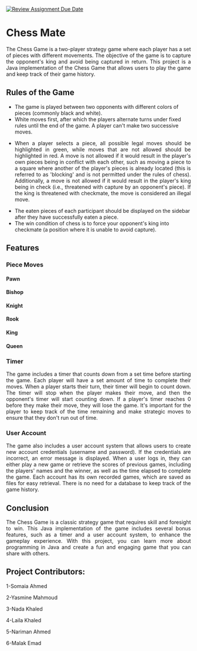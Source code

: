 [![Review Assignment Due Date](https://classroom.github.com/assets/deadline-readme-button-24ddc0f5d75046c5622901739e7c5dd533143b0c8e959d652212380cedb1ea36.svg)](https://classroom.github.com/a/s-rx3t9_)
# Chess Mate

<p align="justify"> The Chess Game is a two-player strategy game where each player has a set of pieces with different movements. The objective of the game is to capture the opponent's king and avoid being captured in return. This project is a Java implementation of the Chess Game that allows users to play the game and keep track of their game history. </p>

## Rules of the Game

* The game is played between two opponents with different colors of pieces (commonly black and white).
* White moves first, after which the players alternate turns under fixed rules until the end of the game. A player can't make two successive moves.
* <p align="justify"> When a player selects a piece, all possible legal moves should be highlighted in green, while moves that are not allowed should be highlighted in red. A move is not allowed if it would result in the player's own pieces being in conflict with each other, such as moving a piece to a square where another of the player's pieces is already located (this is referred to as 'blocking' and is not permitted under the rules of chess). Additionally, a move is not allowed if it would result in the player's king being in check (i.e., threatened with capture by an opponent's piece). If the king is threatened with checkmate, the move is considered an illegal move. </p>
* The eaten pieces of each participant should be displayed on the sidebar after they have successfully eaten a piece.
* The win condition of chess is to force your opponent's king into checkmate (a position where it is unable to avoid capture).

## Features

### Piece Moves

#### Pawn


#### Bishop


#### Knight


#### Rook


#### King


#### Queen


### Timer

<p align="justify"> The game includes a timer that counts down from a set time before starting the game. Each player will have a set amount of time to complete their moves. When a player starts their turn, their timer will begin to count down. The timer will stop when the player makes their move, and then the opponent's timer will start counting down. If a player's timer reaches 0 before they make their move, they will lose the game. It's important for the player to keep track of the time remaining and make strategic moves to ensure that they don't run out of time. </p>

### User Account

<p align="justify"> The game also includes a user account system that allows users to create new account credentials (username and password). If the credentials are incorrect, an error message is displayed. When a user logs in, they can either play a new game or retrieve the scores of previous games, including the players' names and the winner, as well as the time elapsed to complete the game. Each account has its own recorded games, which are saved as files for easy retrieval. There is no need for a database to keep track of the game history. </p>

## Conclusion

<p align="justify"> The Chess Game is a classic strategy game that requires skill and foresight to win. This Java implementation of the game includes several bonus features, such as a timer and a user account system, to enhance the gameplay experience. With this project, you can learn more about programming in Java and create a fun and engaging game that you can share with others. </p>


## Project Contributors:
1-Somaia Ahmed

2-Yasmine Mahmoud

3-Nada Khaled

4-Laila Khaled

5-Nariman Ahmed

6-Malak Emad
